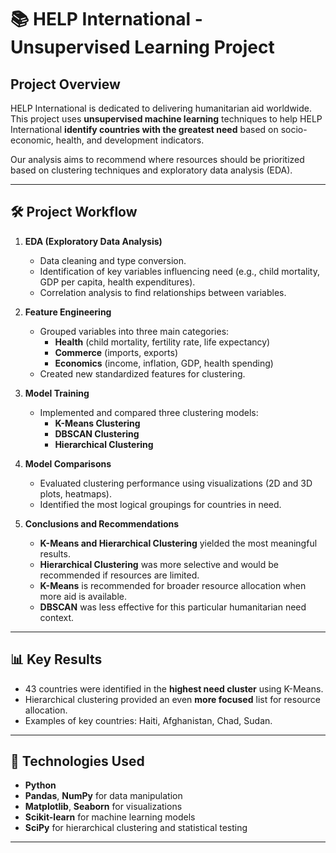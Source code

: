 # 📚 HELP International - Unsupervised Learning Project

## Project Overview

HELP International is dedicated to delivering humanitarian aid worldwide. This project uses **unsupervised machine learning** techniques to help HELP International **identify countries with the greatest need** based on socio-economic, health, and development indicators.

Our analysis aims to recommend where resources should be prioritized based on clustering techniques and exploratory data analysis (EDA).

---

## 🛠️ Project Workflow

1. **EDA (Exploratory Data Analysis)**  
   - Data cleaning and type conversion.
   - Identification of key variables influencing need (e.g., child mortality, GDP per capita, health expenditures).
   - Correlation analysis to find relationships between variables.

2. **Feature Engineering**  
   - Grouped variables into three main categories:
     - **Health** (child mortality, fertility rate, life expectancy)
     - **Commerce** (imports, exports)
     - **Economics** (income, inflation, GDP, health spending)
   - Created new standardized features for clustering.

3. **Model Training**  
   - Implemented and compared three clustering models:
     - **K-Means Clustering**
     - **DBSCAN Clustering**
     - **Hierarchical Clustering**
   
4. **Model Comparisons**  
   - Evaluated clustering performance using visualizations (2D and 3D plots, heatmaps).
   - Identified the most logical groupings for countries in need.

5. **Conclusions and Recommendations**  
   - **K-Means and Hierarchical Clustering** yielded the most meaningful results.
   - **Hierarchical Clustering** was more selective and would be recommended if resources are limited.
   - **K-Means** is recommended for broader resource allocation when more aid is available.
   - **DBSCAN** was less effective for this particular humanitarian need context.

---

## 📊 Key Results

- 43 countries were identified in the **highest need cluster** using K-Means.
- Hierarchical clustering provided an even **more focused** list for resource allocation.
- Examples of key countries: Haiti, Afghanistan, Chad, Sudan.

---

## 🧪 Technologies Used

- **Python**
- **Pandas**, **NumPy** for data manipulation
- **Matplotlib**, **Seaborn** for visualizations
- **Scikit-learn** for machine learning models
- **SciPy** for hierarchical clustering and statistical testing

---


